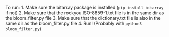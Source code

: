 To run:
    1. Make sure the bitarray package is installed (`pip install bitarray` if not)
    2. Make sure that the rockyou.ISO-8859-1.txt file is in the same dir as the bloom_filter.py file
    3. Make sure that the dictionary.txt file is also in the same dir as the bloom_filter.py file
    4. Run! (Probably with `python3 bloom_filter.py`)